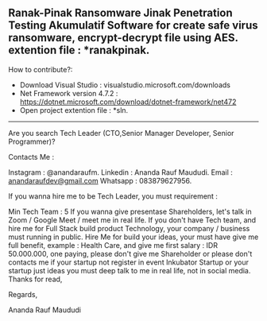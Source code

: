 Ranak-Pinak Ransomware Jinak Penetration Testing Akumulatif 
Software for create safe virus ransomware, encrypt-decrypt file using AES.
extention file : *ranakpinak.
-----------------------------------------------------------------------------------------------------------------------------------------------------------------------------------

How to contribute?:

- Download Visual Studio : visualstudio.microsoft.com/downloads
- Net Framework version 4.7.2 : https://dotnet.microsoft.com/download/dotnet-framework/net472
- Open project extention file : *sln.

-----------------------------------------------------------------------------------------------------------------------------------------------------------------------------------

Are you search Tech Leader (CTO,Senior Manager Developer, Senior Programmer)?

Contacts Me :

Instagram : @anandaraufm.
Linkedin : Ananda Rauf Maududi.
Email : anandaraufdev@gmail.com
Whatsapp : 083879627956.

If you wanna hire me to be Tech Leader, you must requirement :

Min Tech Team : 5
If you wanna give presentase Shareholders, let's talk in Zoom / Google Meet / meet me in real life.
If you don't have Tech team, and hire me for Full Stack build product Technology, your company / business must running in public.
Hire Me for build your ideas, your must have give me full benefit, example : Health Care, and give me first salary : IDR 50.000.000, one paying, please don't give me Shareholder or please don't contacts me if your startup not register in event Inkubator Startup or your startup just ideas you must deep talk to me in real life, not in social media.
Thanks for read,

Regards,

Ananda Rauf Maududi
